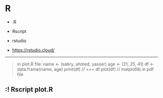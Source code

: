 R
====

- .R
- Rscript <filename>

- rstudio
- https://rstudio.cloud/
-----------------------------------------------------------------------------------------------------------------
> in plot.R file:
name <- (sabry, ahmed, yasser)
age <- (21, 25, 41)
df <- data.frame(name, age)
print(df) // === df
plot(df) // matplotlib in pdf file

:! Rscript plot.R
-----------------------------------------------------------------------------------------------------------------
